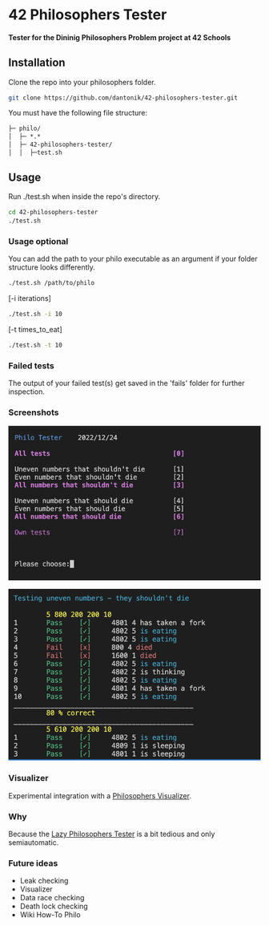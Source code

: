 # 42 Philosophers Tester

#### Tester for the Dininig Philosophers Problem project at 42 Schools

## Installation
Clone the repo into your philosophers folder.
```bash
git clone https://github.com/dantonik/42-philosophers-tester.git
```

You must have the following file structure:
```
├─ philo/
│  ├─ *.*
│  ├─ 42-philosophers-tester/
│  │  ├─test.sh
```

## Usage
Run ./test.sh when inside the repo's directory.
```bash
cd 42-philosophers-tester
./test.sh
```
### Usage optional
You can add the path to your philo executable as an argument if your folder structure looks differently.
```bash
./test.sh /path/to/philo
```
[-i iterations]
```bash
./test.sh -i 10
```
[-t times_to_eat]
```bash
./test.sh -t 10
```

### Failed tests
The output of your failed test(s) get saved in the 'fails' folder for further inspection.

### Screenshots

![Start](img/start.png?raw=true "Start")

![Example](img/example.png?raw=true "Example")

### Visualizer
Experimental integration with a [Philosophers Visualizer](https://nafuka11.github.io/philosophers-visualizer/).

### Why
Because the [Lazy Philosophers Tester](https://github.com/MichelleJiam/LazyPhilosophersTester) is a bit tedious and only semiautomatic.

### Future ideas
- Leak checking
- Visualizer
- Data race checking
- Death lock checking
- Wiki How-To Philo